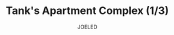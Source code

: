 ---
media: "images/rounds/round_2/tanks_apartment_1.png"
media_type: image
title: Tank's Apartment Complex (1/3)
author: [JOELED]
desc: Tank Transfer's completed housing block for the colony.
---